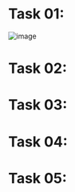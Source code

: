# Task 01:
![image](https://github.com/user-attachments/assets/1f6faf97-87fe-4881-8369-edf2fe2fba7b)

# Task 02:
# Task 03:
# Task 04:
# Task 05:
